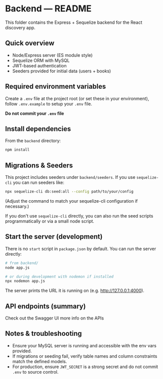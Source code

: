 # Backend — README

This folder contains the Express + Sequelize backend for the React discovery app.

## Quick overview

- Node/Express server (ES module style)
- Sequelize ORM with MySQL
- JWT-based authentication
- Seeders provided for initial data (users + books)

## Required environment variables

Create a `.env` file at the project root (or set these in your environment), follow `.env.example` to setup your `.env` file.

**Do not commit your `.env` file**

## Install dependencies

From the `backend` directory:

```bash
npm install
```

## Migrations & Seeders

This project includes seeders under `backend/seeders`. If you use `sequelize-cli` you can run seeders like:

```bash
npx sequelize-cli db:seed:all --config path/to/your/config
```

(Adjust the command to match your sequelize-cli configuration if necessary.)

If you don't use `sequelize-cli` directly, you can also run the seed scripts programmatically or via a small node script.

## Start the server (development)

There is no `start` script in `package.json` by default. You can run the server directly:

```bash
# from backend/
node app.js

# or during development with nodemon if installed
npx nodemon app.js
```

The server prints the URL it is running on (e.g. <http://127.0.0.1:4000>).

## API endpoints (summary)

Check out the Swagger UI more info on the APIs

## Notes & troubleshooting

- Ensure your MySQL server is running and accessible with the env vars provided.
- If migrations or seeding fail, verify table names and column constraints match the defined models.
- For production, ensure `JWT_SECRET` is a strong secret and do not commit `.env` to source control.
